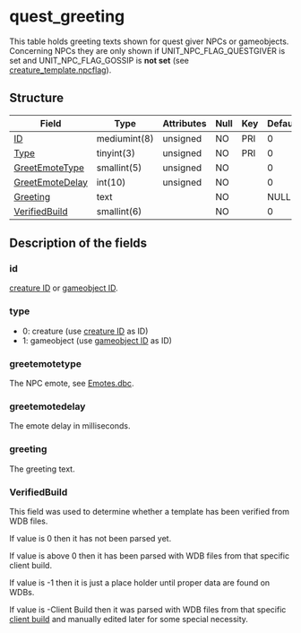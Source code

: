 # quest\_greeting

This table holds greeting texts shown for quest giver NPCs or gameobjects. Concerning NPCs they are only shown if UNIT\_NPC\_FLAG\_QUESTGIVER is set and UNIT\_NPC\_FLAG\_GOSSIP is **not set** (see [creature\_template.npcflag](creature_template.md#npcflag)).

## Structure

| Field                               | Type         | Attributes | Null | Key | Default | Extra | Comment |
|-------------------------------------|--------------|------------|------|-----|---------|-------|---------|
| [ID](#id)                           | mediumint(8) | unsigned   | NO   | PRI | 0       |       |         |
| [Type](#type)                       | tinyint(3)   | unsigned   | NO   | PRI | 0       |       |         |
| [GreetEmoteType](#greetemotetype)   | smallint(5)  | unsigned   | NO   |     | 0       |       |         |
| [GreetEmoteDelay](#greetemotedelay) | int(10)      | unsigned   | NO   |     | 0       |       |         |
| [Greeting](#greeting)               | text         |            | NO   |     | NULL    |       |         |
| [VerifiedBuild](#verifiedbuild)     | smallint(6)  |            | NO   |     | 0       |       |         |

## Description of the fields

### id

[creature ID](creature_template.md#entry) or [gameobject ID](gameobject_template.md#entry).

### type

- 0: creature (use [creature ID](creature_template.md#entry) as ID)
- 1: gameobject (use [gameobject ID](gameobject_template.md#entry) as ID)

### greetemotetype

The NPC emote, see [Emotes.dbc](../../dbc/Emotes.md).

### greetemotedelay

The emote delay in milliseconds.

### greeting

The greeting text.

### VerifiedBuild

This field was used to determine whether a template has been verified from WDB files.

If value is 0 then it has not been parsed yet.

If value is above 0 then it has been parsed with WDB files from that specific client build.

If value is -1 then it is just a place holder until proper data are found on WDBs.

If value is -Client Build then it was parsed with WDB files from that specific [client build](../auth/realmlist.md#gamebuild "DB:Auth:realmlist") and manually edited later for some special necessity.
